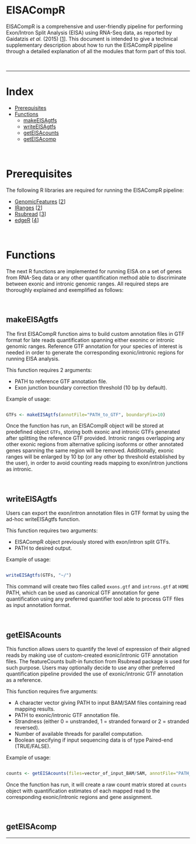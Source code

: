 # EISACompR

EISACompR is a comprehensive and user-friendly pipeline for performing Exon/Intron Split Analysis (EISA) using RNA-Seq data, as reported by Gaidatzis *et al.* (2015) [[1]]. This document is intended to give a technical supplementary description about how to run the EISACompR pipeline through a detailed explanation of all the modules that form part of this tool.

&nbsp;
&nbsp;

-------------------------------------------------------------------------------------------------------------------------------

# Index

- [Prerequisites](https://github.com/emarmolsanchez/EISACompR/#prerequisites)
- [Functions](https://github.com/emarmolsanchez/EISACompR/#functions)
    - [makeEISAgtfs](https://github.com/emarmolsanchez/EISACompR/#makeeisagtfs)
    - [writeEISAgtfs](https://github.com/emarmolsanchez/EISACompR/#writeeisagtfs)
    - [getEISAcounts](https://github.com/emarmolsanchez/EISACompR/#geteisacounts)
    - [getEISAcomp](https://github.com/emarmolsanchez/EISACompR/#geteisacomp)

&nbsp;
&nbsp;

# Prerequisites

The following R libraries are required for running the EISACompR pipeline:

+ [GenomicFeatures] [[2]]
+ [IRanges] [[2]]
+ [Rsubread] [[3]]
+ [edgeR] [[4]]


&nbsp;
&nbsp;

# Functions

The next R functions are implemented for running EISA on a set of genes from RNA-Seq data or any other quantification method able to discriminate between exonic and intronic genomic ranges. All required steps are thoroughly explained and exemplified as follows:

&nbsp;

## makeEISAgtfs

The first EISACompR function aims to build custom annotation files in GTF format for late reads quantification spanning either exoninc or intronic genomic ranges. Reference GTF annotation for your species of interest is needed in order to generate the corresponding exonic/intronic regions for running EISA analysis.

This function requires 2 arguments:

+ PATH to reference GTF annotation file.
+ Exon junction boundary correction threshold (10 bp by default).

Example of usage:

```r

GTFs <- makeEISAgtfs(annotFile="PATH_to_GTF", boundaryFix=10)

```

Once the function has run, an EISACompR object will be stored at predefined object `GTFs`, storing both exonic and intronic GTFs generated after splitting the reference GTF provided. Intronic ranges overlapping any other exonic regions from alternative splicing isoforms or other annotated genes spanning the same region will be removed. Additionally, exonic ranges will be enlarged by 10 bp (or any other bp threshold established by the user), in order to avoid counting reads mapping to exon/intron junctions as intronic.

&nbsp;
&nbsp;

## writeEISAgtfs

Users can export the exon/intron annotation files in GTF format by using the ad-hoc writeEISAgtfs function.

This function requires two arguments:

+ EISACompR object previously stored with exon/intron split GTFs.
+ PATH to desired output.

Example of usage:

```r

writeEISAgtfs(GTFs, "~/")

```

This command will create two files called `exons.gtf` and `introns.gtf` at `HOME` PATH, which can be used as canonical GTF annotation for gene quantification using any preferred quantifier tool able to process GTF files as input annotation format.

&nbsp;
&nbsp;

## getEISAcounts

This function allows users to quantify the level of expression of their aligned reads by making use of custom-created exonic/intronic GTF annotation files. The featureCounts built-in function from Rsubread package is used for such purpose. Users may optionally decide to use any other preferred quantification pipeline provided the use of exonic/intronic GTF annotation as a reference.

This function requires five arguments:

+ A character vector giving PATH to input BAM/SAM files containing read mapping results.
+ PATH to exonic/intronic GTF annotation file.
+ Strandness (either 0 = unstranded, 1 = stranded forward or 2 = stranded reversed).
+ Number of available threads for parallel computation.
+ Boolean specifying if input sequencing data is of type Paired-end (TRUE/FALSE).

Example of usage:

```r

counts <- getEISAcounts(files=vector_of_input_BAM/SAM, annotFile="PATH_to_exon/intron_GTFs", strandness=0/1/2, nthreads=1, PairedEnd=TRUE)

```

Once the function has run, it will create a raw count matrix stored at `counts` object with quantification estimates of each mapped read to the corresponding exonic/intronic regions and gene assignment.

&nbsp;
&nbsp;

## getEISAcomp













-------------------------------------------------------------------------------------------------------------------------------

[GenomicFeatures]:https://bioconductor.org/packages/release/bioc/html/GenomicFeatures.html
[IRanges]:https://bioconductor.org/packages/release/bioc/html/IRanges.html
[Rsubread]:https://bioconductor.org/packages/release/bioc/html/Rsubread.html
[edgeR]:https://bioconductor.org/packages/release/bioc/html/edgeR.html


[1]:https://www.nature.com/articles/nbt.3269
[2]:https://journals.plos.org/ploscompbiol/article?id=10.1371/journal.pcbi.1003118
[3]:https://academic.oup.com/nar/article/47/8/e47/5345150
[4]:https://academic.oup.com/bioinformatics/article/26/1/139/182458
